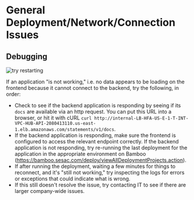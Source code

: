 # General Deployment/Network/Connection Issues

## Debugging

![try restarting](https://media.giphy.com/media/F7yLXA5fJ5sLC/giphy.gif)

If an application "is not working," i.e. no data appears to be loading on the frontend because it cannot connect to the
backend, try the following, in order:

- Check to see if the backend application is responding by seeing if its `docs` are available via an http request.
You can put this URL into a browser, or hit it with cURL
`curl http://internal-LB-HFA-US-E-1-T-INT-VPC-HUB-API-2080413110.us-east-1.elb.amazonaws.com/statements/v1/docs`.
- If the backend application is responding, make sure the frontend is configured to access the relevant endpoint
correctly. If the backend application is not responding, try re-running the last deployment for the application in the
appropriate environment on Bamboo (https://bamboo.sesac.com/deploy/viewAllDeploymentProjects.action).
- If after running the deployment, waiting a few minutes for things to reconnect, and it's "still not working," try
inspecting the logs for errors or exceptions that could indicate what is wrong.
- If this still doesn't resolve the issue, try contacting IT to see if there are larger company-wide issues.
